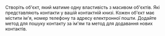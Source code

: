 Створіть об'єкт, який матиме одну властивість з масивом об'єктів. 
Які представляють контакти у вашій контактній книзі. 
Кожен об'єкт має містити ім'я, номер телефону та адресу електронної пошти.
Додайте метод для пошуку контакту за ім'ям та метод для додавання нових контактів.